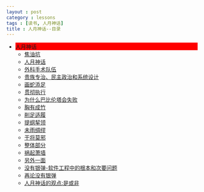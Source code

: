```yaml
---
layout : post
category : lessons
tags : [读书, 人月神话]
title : 人月神话--目录
---
```


<div><ul><li><div style="background-color:#ff0000;">人月神话</div>
	<ul>
	<li><div><a href="/lessons/2013/01/30/man-month-read01/" title="焦油坑">焦油坑</a> </div></li>
	<li><div><a href="/lessons/2013/01/30/man-month-read02/" title="人月神话">人月神话</a> </div></li>
	<li><div><a href="/lessons/2013/03/11/man-month-read03/" title="外科手术队伍">外科手术队伍</a> </div></li>
	<li><div><a href="/lessons/2013/03/11/man-month-read04/" title="贵族专治、民主政治和系统设计">贵族专治、民主政治和系统设计</a> </div></li>
	<li><div><a href="/lessons/2013/03/11/man-month-read05/" title="画蛇添足">画蛇添足</a> </div></li>
	<li><div><a href="/lessons/2013/03/11/man-month-read06/" title="贯彻执行">贯彻执行</a> </div></li>
	<li><div><a href="/lessons/2013/03/11/man-month-read07/" title="为什么巴比伦塔会失败">为什么巴比伦塔会失败</a> </div></li>
	<li><div><a href="/lessons/2013/04/08/man-month-read08/" title="胸有成竹">胸有成竹</a> </div></li>
	<li><div><a href="/lessons/2013/04/08/man-month-read09/" title="削足适履">削足适履</a> </div></li>
	<li><div><a href="/lessons/2013/01/30/man-month-read10/" title="提纲挈领">提纲挈领</a> </div></li>
	<li><div><a href="/lessons/2013/01/30/man-month-read11/" title="未雨绸缪">未雨绸缪</a> </div></li>
	<li><div><a href="/lessons/2013/01/30/man-month-read12/" title="干将莫邪">干将莫邪</a> </div></li>
	<li><div><a href="/lessons/2013/01/30/man-month-read13/" title="整体部分">整体部分</a> </div></li>
	<li><div><a href="/lessons/2013/01/30/man-month-read14/" title="祸起萧墙">祸起萧墙</a> </div></li>
	<li><div><a href="/lessons/2013/01/30/man-month-read15/" title="另外一面">另外一面</a> </div></li>
	<li><div><a href="/lessons/2013/01/30/man-month-read16/" title="没有银弹-软件工程中的根本和次要问题">没有银弹-软件工程中的根本和次要问题</a> </div></li>
	<li><div><a href="/lessons/2013/01/30/man-month-read17/" title="再论没有银弹">再论没有银弹</a> </div></li>
	<li><div><a href="/lessons/2013/01/30/man-month-read18/" title="人月神话的观点:是或非">人月神话的观点:是或非</a> </div></li>
	</ul>
</li></ul></div>

